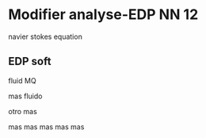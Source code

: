 # Modifier analyse-EDP NN 12
navier stokes equation

## EDP soft

fluid MQ

mas fluido
 
otro mas

mas mas
mas mas mas 
